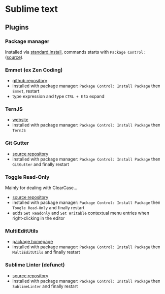 # Sublime text

## Plugins

### Package manager

Installed via [standard install](https://sublime.wbond.net/installation), commands starts with `Package Control:` ([source](https://sublime.wbond.net/docs/usage)).

### Emmet (ex Zen Coding)

* [github repository](https://github.com/sergeche/emmet-sublime)
* installed with package manager: `Package Control: Install Package` then `Emmet`, restart
* type expression and type `CTRL + E` to expand

### TernJS

* [website](http://ternjs.net/)
* installed with package manager: `Package Control: Install Package` then `TernJS`

### Git Gutter

* [source repository](https://github.com/jisaacks/GitGutter)
* installed with package manager: `Package Control: Install Package` then `GitGutter` and finally restart

### Toggle Read-Only

Mainly for dealing with ClearCase...

* [source repository](https://github.com/reflog/toggle-readonly)
* installed with package manager: `Package Control: Install Package` then `Toogle Read-Only` and finally restart
* adds `Set Readonly` and `Set Writable` contextual menu entries when right-clicking in the editor

### MultiEditUtils

* [package homepage](https://sublime.wbond.net/packages/MultiEditUtils)
* installed with package manager: `Package Control: Install Package` then `MultiEditUtils` and finally restart

### Sublime Linter (defunct)

* [source repository](https://github.com/SublimeLinter/SublimeLinter)
* installed with package manager: `Package Control: Install Package` then `SublimeLinter` and finally restart
